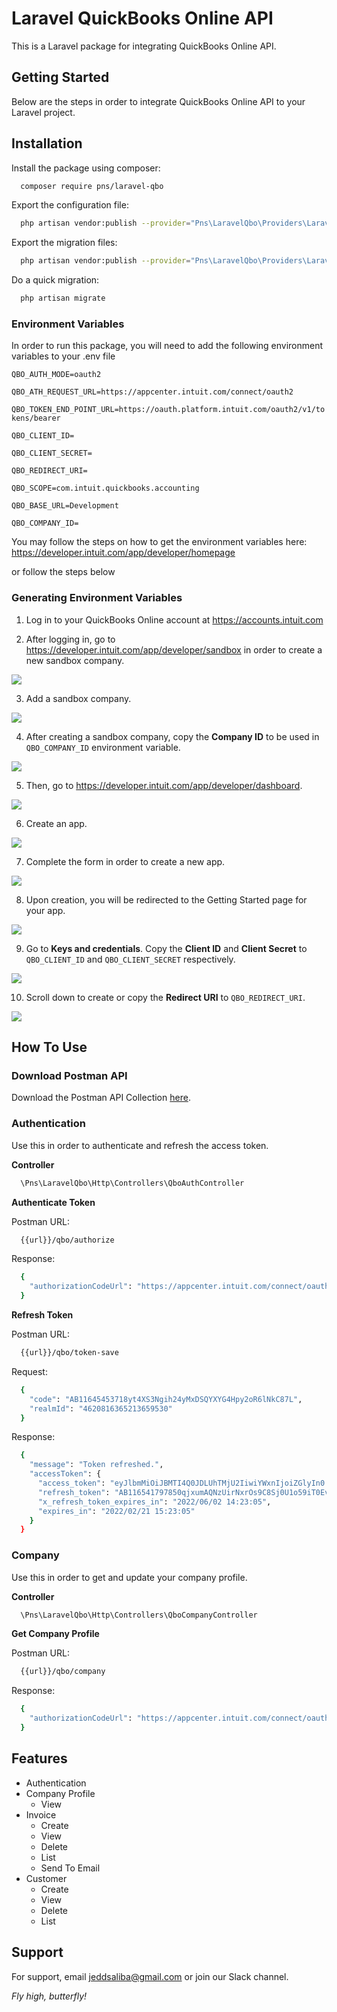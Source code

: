 
# Laravel QuickBooks Online API
This is a Laravel package for integrating QuickBooks Online API.
## Getting Started
Below are the steps in order to integrate QuickBooks Online API to your Laravel project.
## Installation
Install the package using composer:

```bash
  composer require pns/laravel-qbo
```

Export the configuration file:

```bash
  php artisan vendor:publish --provider="Pns\LaravelQbo\Providers\LaravelQboServiceProvider" --tag="config"
```

Export the migration files:

```bash
  php artisan vendor:publish --provider="Pns\LaravelQbo\Providers\LaravelQboServiceProvider" --tag="migrations"
```

Do a quick migration:

```bash
  php artisan migrate
```

### Environment Variables
In order to run this package, you will need to add the following environment variables to your .env file

`QBO_AUTH_MODE=oauth2`

`QBO_ATH_REQUEST_URL=https://appcenter.intuit.com/connect/oauth2`

`QBO_TOKEN_END_POINT_URL=https://oauth.platform.intuit.com/oauth2/v1/tokens/bearer`

`QBO_CLIENT_ID=`

`QBO_CLIENT_SECRET=`

`QBO_REDIRECT_URI=`

`QBO_SCOPE=com.intuit.quickbooks.accounting`

`QBO_BASE_URL=Development`

`QBO_COMPANY_ID=`

You may follow the steps on how to get the environment variables here:
https://developer.intuit.com/app/developer/homepage

or follow the steps below

### Generating Environment Variables
1. Log in to your QuickBooks Online account at https://accounts.intuit.com

2. After logging in, go to https://developer.intuit.com/app/developer/sandbox in order to create a new sandbox company.

<img src="https://raw.github.com/jeddsaliba/laravel-qbo/master/src/assets/installation/step-1.JPG?sanitize=true"/>

3. Add a sandbox company.

<img src="https://raw.github.com/jeddsaliba/laravel-qbo/master/src/assets/installation/step-2.JPG?sanitize=true"/>

4. After creating a sandbox company, copy the **Company ID** to be used in `QBO_COMPANY_ID` environment variable.

<img src="https://raw.github.com/jeddsaliba/laravel-qbo/master/src/assets/installation/step-3.JPG?sanitize=true"/>

5. Then, go to https://developer.intuit.com/app/developer/dashboard.

<img src="https://raw.github.com/jeddsaliba/laravel-qbo/master/src/assets/installation/step-4.JPG?sanitize=true"/>

6. Create an app.

<img src="https://raw.github.com/jeddsaliba/laravel-qbo/master/src/assets/installation/step-5.JPG?sanitize=true"/>

7. Complete the form in order to create a new app.

<img src="https://raw.github.com/jeddsaliba/laravel-qbo/master/src/assets/installation/step-6.JPG?sanitize=true"/>

8. Upon creation, you will be redirected to the Getting Started page for your app.

<img src="https://raw.github.com/jeddsaliba/laravel-qbo/master/src/assets/installation/step-7.JPG?sanitize=true"/>

9. Go to **Keys and credentials**. Copy the **Client ID** and **Client Secret** to `QBO_CLIENT_ID` and `QBO_CLIENT_SECRET` respectively.

<img src="https://raw.github.com/jeddsaliba/laravel-qbo/master/src/assets/installation/step-8.JPG?sanitize=true"/>

10. Scroll down to create or copy the **Redirect URI** to `QBO_REDIRECT_URI`.

<img src="https://raw.github.com/jeddsaliba/laravel-qbo/master/src/assets/installation/step-9.JPG?sanitize=true"/>


## How To Use

### Download Postman API

Download the Postman API Collection [here](https://jeddsaliba.github.io/laravel-qbo/src/assets/postman/QuickBooks_Online_API_v1.0.0.postman_collection).

### Authentication

Use this in order to authenticate and refresh the access token.

**Controller**

```bash
  \Pns\LaravelQbo\Http\Controllers\QboAuthController
```

**Authenticate Token**

Postman URL:

```bash
  {{url}}/qbo/authorize
```

Response:

```bash
  {
    "authorizationCodeUrl": "https://appcenter.intuit.com/connect/oauth2?client_id=ABEP4t682b0kTjxo8G6yuJGftr506G6oZ5DsOMP0b2MbSHdWP2&scope=com.intuit.quickbooks.accounting&redirect_uri=https%3A%2F%2Fdeveloper.intuit.com%2Fv2%2FOAuth2Playground%2FRedirectUrl&response_type=code&state=DATTK"
  }
```

**Refresh Token**

Postman URL:

```bash
  {{url}}/qbo/token-save
```

Request:

```bash
  {
    "code": "AB11645453718yt4XS3Ngih24yMxDSQYXYG4Hpy2oR6lNkC87L",
    "realmId": "4620816365213659530" 
  }
```

Response:

```bash
  {
    "message": "Token refreshed.",
    "accessToken": {
      "access_token": "eyJlbmMiOiJBMTI4Q0JDLUhTMjU2IiwiYWxnIjoiZGlyIn0..GpEotUwWZJnVEbrOGYSLcg.AdIOfTVbSs73d8-b0wgmFnbgIPbrUKWoIW6_9FJQ27lKWO5xXy5VykvAyUEd_PUpBLhpXfhnnXMkvO_75YecvducgHCHlFy9NdBGfy1WCpkZ8OZQTKIdC1Up4FrsPurK7eAqY8y1-eJNcgARK4TyLtwy14dWeIvZXe3v3uHFtsSz5BsiGj8mC1o9MoKdvFep6BgOtBeZu_nacr7qcPlTXAztWNLLExhZtzSlJqMMMcjErHJ0SOpCZfauba_KrzCT5m0GBmyHvT-maV4EbseiK_hjhdegh0T1kkznxZK92j3tPfqCeAGL3IxJQT2iJlpgyGmTTotX2Mnoz6OPPykxN-8SRh8itzOdqPquQ-P4eqXI-XtnIiHzWBhyi-jvTAfGWuTYx5ohKOQKGvOiyDV4xbqkYw-XNbwsGLtF9EUY-Z8HWk6waj5g07O_-WxOY8lOlhJ4u7lkMaCLm6KMSHLNhfwRykp81wlxac80IQF8_InBseH1jVfShP89WMgYdGzuoy-8hY9jXwBgDudVm5uoqhQiIMaLbZQ1_V1XuHs9-1pBsLtq4KjoabTCJ3lma_cv-wff0plsXDaQFih-StmyWWvBZYRzRPvWbloTsGDEt8WxIANUd2AWZhZFwfJIxkgTpfLnDEySg2QyV-LoNjFU_FAYulFGn1-V6b7JBBYTEJkZXssVGRcy62zGzw_K0Y5DlJUnesbShcAA9rwrA7L430DPi_yYLm472-OKWjhM9OaeR2f6QcrsUxuhj96XcwQd.CynAG529fBQbeDV7OY7WRw",
      "refresh_token": "AB116541797850qjxumAQNzUirNxrOs9C8Sj0U1o59iT0Ev2o2",
      "x_refresh_token_expires_in": "2022/06/02 14:23:05",
      "expires_in": "2022/02/21 15:23:05"
    }
  }
```

### Company

Use this in order to get and update your company profile.

**Controller**

```bash
  \Pns\LaravelQbo\Http\Controllers\QboCompanyController
```

**Get Company Profile**

Postman URL:

```bash
  {{url}}/qbo/company
```

Response:

```bash
  {
    "authorizationCodeUrl": "https://appcenter.intuit.com/connect/oauth2?client_id=ABEP4t682b0kTjxo8G6yuJGftr506G6oZ5DsOMP0b2MbSHdWP2&scope=com.intuit.quickbooks.accounting&redirect_uri=https%3A%2F%2Fdeveloper.intuit.com%2Fv2%2FOAuth2Playground%2FRedirectUrl&response_type=code&state=DATTK"
  }
```

## Features

- Authentication
- Company Profile
    * View
- Invoice
    * Create
    * View
    * Delete
    * List
    * Send To Email
- Customer
    * Create
    * View
    * Delete
    * List
## Support
For support, email jeddsaliba@gmail.com or join our Slack channel.

*Fly high, butterfly! <img src="https://raw.github.com/jeddsaliba/laravel-qbo/master/src/assets/icons/butterfly.svg?sanitize=true" height="14">*